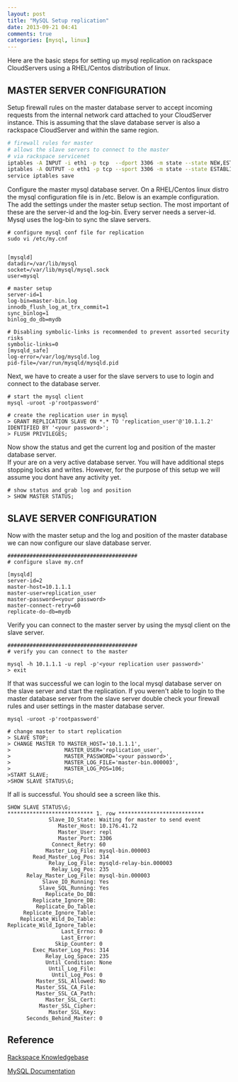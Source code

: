 ```yaml
---
layout: post
title: "MySQL Setup replication"
date: 2013-09-21 04:41
comments: true
categories: [mysql, linux]
---
```



Here are the basic steps for setting up mysql replication on rackspace CloudServers using a RHEL/Centos distribution of linux. 

<!-- more -->

## MASTER SERVER CONFIGURATION

Setup firewall rules on the master database server to accept incoming requests from the internal network card attached to your CloudServer instance. This is assuming that the slave database server is also a rackspace CloudServer and within the same region. 

``` bash
# firewall rules for master
# allows the slave servers to connect to the master 
# via rackspace servicenet
iptables -A INPUT -i eth1 -p tcp  --dport 3306 -m state --state NEW,ESTABLISHED -j ACCEPT
iptables -A OUTPUT -o eth1 -p tcp --sport 3306 -m state --state ESTABLISHED -j ACCEPT
service iptables save
```


Configure the master mysql database server. On a RHEL/Centos linux distro the mysql configuration file is in /etc. Below is an example configuration. The add the settings under the master setup section. The most important of these are the server-id and the log-bin. Every server needs a server-id. Mysql uses the log-bin to sync the slave servers. 

``` 
# configure mysql conf file for replication
sudo vi /etc/my.cnf 


[mysqld]
datadir=/var/lib/mysql
socket=/var/lib/mysql/mysql.sock
user=mysql

# master setup
server-id=1
log-bin=master-bin.log
innodb_flush_log_at_trx_commit=1
sync_binlog=1
binlog_do_db=mydb

# Disabling symbolic-links is recommended to prevent assorted security risks
symbolic-links=0
[mysqld_safe]
log-error=/var/log/mysqld.log
pid-file=/var/run/mysqld/mysqld.pid
```

Next, we have to create a user for the slave servers to use to login and connect to the database server.

``` 
# start the mysql client
mysql -uroot -p'rootpassword'

# create the replication user in mysql 
> GRANT REPLICATION SLAVE ON *.* TO 'replication_user'@'10.1.1.2' IDENTIFIED BY '<your password>'; 
> FLUSH PRIVILEGES;
```

Now show the status and get the current log and position of the master database server.  
If your are on a very active database server. You will have additional steps stopping locks and writes. However, for the purpose of this setup we will assume you dont have any activity yet. 


```
# show status and grab log and position
> SHOW MASTER STATUS;
```


## SLAVE SERVER CONFIGURATION

Now with the master setup and the log and position of the master database we can now configure our slave database server. 


```
######################################### 
# configure slave my.cnf 

[mysqld]
server-id=2
master-host=10.1.1.1
master-user=replication_user
master-password=<your password>
master-connect-retry=60
replicate-do-db=mydb
```

Verify you can connect to the master server by using the mysql client on the slave server. 

```
#########################################
# verify you can connect to the master

mysql -h 10.1.1.1 -u repl -p'<your replication user password>'
> exit
```
If that was successful we can login to the local mysql database server on the slave server and start the replication. If you weren't able to login to the master database server from the slave server double check your firewall rules and user settings in the master database server. 

```
mysql -uroot -p'rootpassword'

# change master to start replication 
> SLAVE STOP; 
> CHANGE MASTER TO MASTER_HOST='10.1.1.1', 
>                 MASTER_USER='replication_user', 
>                 MASTER_PASSWORD='<your password>', 
>                 MASTER_LOG_FILE='master-bin.000003', 
>                 MASTER_LOG_POS=106;
>START SLAVE;
>SHOW SLAVE STATUS\G;
```

If all is successful. You should see a screen like this. 


```
SHOW SLAVE STATUS\G;
*************************** 1. row ***************************
             Slave_IO_State: Waiting for master to send event
                Master_Host: 10.176.41.72
                Master_User: repl
                Master_Port: 3306
              Connect_Retry: 60
            Master_Log_File: mysql-bin.000003
        Read_Master_Log_Pos: 314
             Relay_Log_File: mysqld-relay-bin.000003
              Relay_Log_Pos: 235
      Relay_Master_Log_File: mysql-bin.000003
           Slave_IO_Running: Yes
          Slave_SQL_Running: Yes
            Replicate_Do_DB: 
        Replicate_Ignore_DB: 
         Replicate_Do_Table: 
     Replicate_Ignore_Table: 
    Replicate_Wild_Do_Table: 
Replicate_Wild_Ignore_Table: 
                 Last_Errno: 0
                 Last_Error: 
               Skip_Counter: 0
        Exec_Master_Log_Pos: 314
            Relay_Log_Space: 235
            Until_Condition: None
             Until_Log_File: 
              Until_Log_Pos: 0
         Master_SSL_Allowed: No
         Master_SSL_CA_File: 
         Master_SSL_CA_Path: 
            Master_SSL_Cert: 
          Master_SSL_Cipher: 
             Master_SSL_Key: 
      Seconds_Behind_Master: 0
```

## Reference 

[Rackspace Knowledgebase](http://www.rackspace.com/knowledge_center/article/mysql-replication-masterslave)

[MySQL Documentation](http://dev.mysql.com/doc/refman/5.6/en/replication-howto.html)



